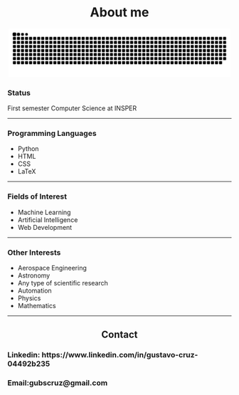 <h1 align='center'>
  About me
</h1>


<p align="center">
  <img src="https://raw.githubusercontent.com/Gubscruz/snake_animation/master/snake.svg" alt="Snake animation" width="500"/>
</p>


<h3>Status</h3>
First semester Computer Science at INSPER

------

<h3>Programming Languages</h3>
    <ul>
        <li>Python</li>
        <li>HTML</li>
        <li>CSS</li>
        <li>LaTeX</li>
    </ul>

------

<h3>Fields of Interest</h3>
    <ul>
        <li>Machine Learning</li>
        <li>Artificial Intelligence</li>
        <li>Web Development</li>
    </ul>

------

<h3>Other Interests</h3>
    <ul>
        <li>Aerospace Engineering</li>
        <li>Astronomy</li>
        <li>Any type of scientific research</li>
        <li>Automation</li>
        <li>Physics</li>
        <li>Mathematics</li>    
    </ul>

------

<h2 align='center'>Contact</h2>
  <h3>Linkedin: https://www.linkedin.com/in/gustavo-cruz-04492b235</h3>
  <h3>Email:gubscruz@gmail.com</h3>

